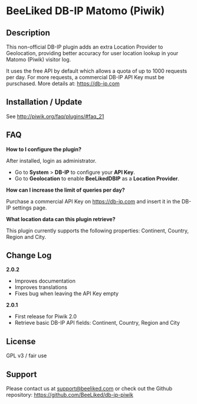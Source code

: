 # BeeLiked DB-IP Matomo (Piwik)

## Description

This non-official DB-IP plugin adds an extra Location Provider to Geolocation, providing better accuracy for user location lookup in your Matomo (Piwik) visitor log.

It uses the free API by default which allows a quota of up to 1000 requests per day. For more requests, a commercial DB-IP API Key must be purschased. More details at: https://db-ip.com



## Installation / Update

See http://piwik.org/faq/plugins/#faq_21

## FAQ

__How to I configure the plugin?__

After installed, login as administrator.

- Go to __System__ > __DB-IP__ to configure your __API Key__.
- Go to __Geolocation__ to enable __BeeLikedDBIP__ as a __Location Provider__.


__How can I increase the limit of queries per day?__

Purchase a commercial API Key on https://db-ip.com and insert it in the DB-IP settings page.


__What location data can this plugin retrieve?__

This plugin currently supports the following properties: Continent, Country, Region and City.



## Change Log

__2.0.2__
* Improves documentation
* Improves translations
* Fixes bug when leaving the API Key empty

__2.0.1__
* First release for Piwik 2.0
* Retrieve basic DB-IP API fields: Continent, Country, Region and City
 ​
## License

GPL v3 / fair use



## Support

Please contact us at support@beeliked.com or check out the Github repository: https://github.com/BeeLiked/db-ip-piwik
